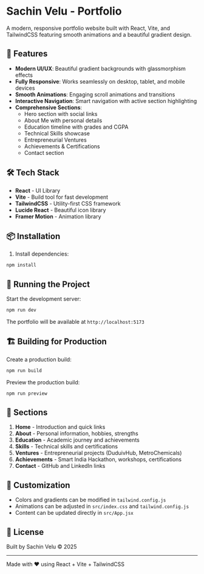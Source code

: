 # Sachin Velu - Portfolio

A modern, responsive portfolio website built with React, Vite, and TailwindCSS featuring smooth animations and a beautiful gradient design.

## 🚀 Features

- **Modern UI/UX**: Beautiful gradient backgrounds with glassmorphism effects
- **Fully Responsive**: Works seamlessly on desktop, tablet, and mobile devices
- **Smooth Animations**: Engaging scroll animations and transitions
- **Interactive Navigation**: Smart navigation with active section highlighting
- **Comprehensive Sections**:
  - Hero section with social links
  - About Me with personal details
  - Education timeline with grades and CGPA
  - Technical Skills showcase
  - Entrepreneurial Ventures
  - Achievements & Certifications
  - Contact section

## 🛠️ Tech Stack

- **React** - UI Library
- **Vite** - Build tool for fast development
- **TailwindCSS** - Utility-first CSS framework
- **Lucide React** - Beautiful icon library
- **Framer Motion** - Animation library

## 📦 Installation

1. Install dependencies:
```bash
npm install
```

## 🏃 Running the Project

Start the development server:
```bash
npm run dev
```

The portfolio will be available at `http://localhost:5173`

## 🏗️ Building for Production

Create a production build:
```bash
npm run build
```

Preview the production build:
```bash
npm run preview
```

## 📱 Sections

1. **Home** - Introduction and quick links
2. **About** - Personal information, hobbies, strengths
3. **Education** - Academic journey and achievements
4. **Skills** - Technical skills and certifications
5. **Ventures** - Entrepreneurial projects (DuduivHub, MetroChemicals)
6. **Achievements** - Smart India Hackathon, workshops, certifications
7. **Contact** - GitHub and LinkedIn links

## 🎨 Customization

- Colors and gradients can be modified in `tailwind.config.js`
- Animations can be adjusted in `src/index.css` and `tailwind.config.js`
- Content can be updated directly in `src/App.jsx`

## 📄 License

Built by Sachin Velu © 2025

---

Made with ❤️ using React + Vite + TailwindCSS
